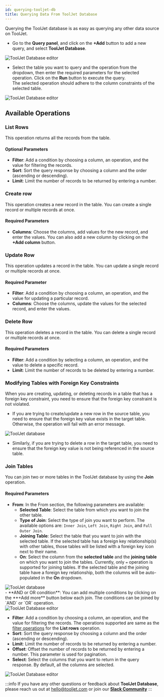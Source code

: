 ```yaml
---
id: querying-tooljet-db
title: Querying Data From ToolJet Database
---
```


Querying the ToolJet database is as easy as querying any other data source on ToolJet.

- Go to the **Query panel**, and click on the **+Add** button to add a new query, and select **ToolJet Database**.

<div style={{textAlign: 'center', paddingBottom:'24px'}}>
<img className="screenshot-full" src="/img/v2-beta/database/newui/qtjdb.png" alt="ToolJet Database editor" />
</div>

- Select the table you want to query and the operation from the dropdown, then enter the required parameters for the selected operation. Click on the **Run** button to execute the query.<br/>
The selected operation should adhere to the column constraints of the selected table.

<div style={{textAlign: 'center'}}>
<img className="screenshot-full" src="/img/v2-beta/database/newui/qtjdb2.png" alt="ToolJet Database editor" />
</div>


<div style={{paddingTop:'24px', paddingBottom:'24px'}}>

## Available Operations

<div style={{paddingTop:'24px', paddingBottom:'24px'}}>

### List Rows
This operation returns all the records from the table.

#### Optional Parameters
- **Filter**: Add a condition by choosing a column, an operation, and the value for filtering the records.
- **Sort**: Sort the query response by choosing a column and the order (ascending or descending).
- **Limit**: Limit the number of records to be returned by entering a number.

</div>

<div style={{paddingTop:'24px', paddingBottom:'24px'}}>

### Create row
This operation creates a new record in the table. You can create a single record or multiple records at once.

#### Required Parameters
- **Columns**: Choose the columns, add values for the new record, and enter the values. You can also add a new column by clicking on the **+Add column** button.

</div>

<div style={{paddingTop:'24px', paddingBottom:'24px'}}>

### Update Row
This operation updates a record in the table. You can update a single record or multiple records at once.

#### Required Parameter
- **Filter**: Add a condition by choosing a column, an operation, and the value for updating a particular record.
- **Columns**: Choose the columns, update the values for the selected record, and enter the values.

</div>

<div style={{paddingTop:'24px', paddingBottom:'24px'}}>

### Delete Row
This operation deletes a record in the table. You can delete a single record or multiple records at once.

#### Required Parameters
- **Filter**: Add a condition by selecting a column, an operation, and the value to delete a specific record.
- **Limit**: Limit the number of records to be deleted by entering a number.

</div>

### Modifying Tables with Foreign Key Constraints

When you are creating, updating, or deleting records in a table that has a foreign key constraint, you need to ensure that the foreign key constraint is not violated. 
- If you are trying to create/update a new row in the source table, you need to ensure that the foreign key value exists in the target table. Otherwise, the operation will fail with an error message.

<div style={{textAlign: 'center'}}>
    <img style={{ border:'0', marginBottom:'15px', borderRadius:'5px', boxShadow: '0px 1px 3px rgba(0, 0, 0, 0.2)' }} className="screenshot-full" src="/img/v2-beta/database/ux2/violate-fk.gif" alt="ToolJet database"/>
</div>

- Similarly, if you are trying to delete a row in the target table, you need to ensure that the foreign key value is not being referenced in the source table.

<div style={{paddingTop:'24px', paddingBottom:'24px'}}>

### Join Tables

You can join two or more tables in the ToolJet database by using the **Join** operation.

#### Required Parameters
- **From**: In the From section, the following parameters are available:
    - **Selected Table**: Select the table from which you want to join the other table. 
    - **Type of Join**: Select the type of join you want to perform. The available options are: `Inner Join`, `Left Join`, `Right Join`, and `Full Outer Join`.
    - **Joining Table**: Select the table that you want to join with the selected table. If the selected table has a foreign key relationship(s) with other tables, those tables will be listed with a foreign key icon next to their name.
    - **On**: Select the column from the **selected table** and the **joining table** on which you want to join the tables. Currently, only `=` operation is supported for joining tables. If the selected table and the joining table have a foreign key relationship, both the columns will be auto-populated in the **On** dropdown.
<div style={{textAlign: 'center'}}>
    <img style={{ border:'0', marginBottom:'15px', borderRadius:'5px', boxShadow: '0px 1px 3px rgba(0, 0, 0, 0.2)' }} className="screenshot-full" src="/img/v2-beta/database/ux2/join-on-fk-v2.gif" alt="ToolJet database"/>
</div>
    - **AND or OR condition**: You can add multiple conditions by clicking on the **+Add more** button below each join. The conditions can be joined by `AND` or `OR` operation.

  <div style={{textAlign: 'center'}}>

  <img className="screenshot-full" src="/img/v2-beta/database/newui/join1.png" alt="ToolJet Database editor" />

  </div>

- **Filter**: Add a condition by choosing a column, an operation, and the value for filtering the records. The operations supported are same as the [filter operations](/docs/tooljet-db/database-editor#available-operations-are) for the **List rows** operation.
- **Sort**: Sort the query response by choosing a column and the order (ascending or descending).
- **Limit**: Limit the number of records to be returned by entering a number. 
- **Offset**: Offset the number of records to be returned by entering a number. This parameter is used for pagination.
- **Select**: Select the columns that you want to return in the query response. By default, all the columns are selected.

<div style={{textAlign: 'center'}}>
<img className="screenshot-full" src="/img/v2-beta/database/newui/join2.png" alt="ToolJet Database editor" />
</div>

:::info
If you have any other questions or feedback about **ToolJet Database**, please reach us out at hello@tooljet.com or join our **[Slack Community](https://www.tooljet.com/slack)**
:::

</div>

</div>
